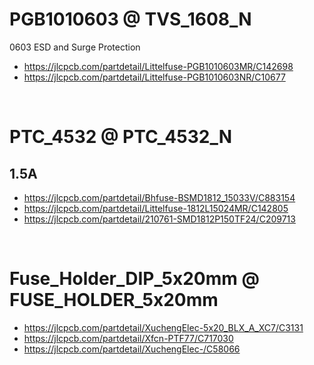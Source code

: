 



# PGB1010603 @ TVS_1608_N

0603 ESD and Surge Protection

 - https://jlcpcb.com/partdetail/Littelfuse-PGB1010603MR/C142698
 - https://jlcpcb.com/partdetail/Littelfuse-PGB1010603NR/C10677




<br>

# PTC_4532 @ PTC_4532_N


## 1.5A

 - https://jlcpcb.com/partdetail/Bhfuse-BSMD1812_15033V/C883154
 - https://jlcpcb.com/partdetail/Littelfuse-1812L15024MR/C142805
 - https://jlcpcb.com/partdetail/210761-SMD1812P150TF24/C209713











<br>

# Fuse_Holder_DIP_5x20mm @ FUSE_HOLDER_5x20mm

 - https://jlcpcb.com/partdetail/XuchengElec-5x20_BLX_A_XC7/C3131
 - https://jlcpcb.com/partdetail/Xfcn-PTF77/C717030
 - https://jlcpcb.com/partdetail/XuchengElec-/C58066











